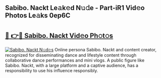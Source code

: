 ## Sabibo. Nackt Le𝚊k𝚎d N𝚞𝚍e - Part-iR1 Vid𝚎o Photos Le𝚊ks 0ep6C

# <h2><a href="http://fbaxha3.evod.top/?m=Sabibo.+Nackt">🔗 👉🔴 Sabibo. Nackt Vid𝚎o Ph𝚘t𝚘s</a></h2>

[![Sabibo. Nackt N𝚞d𝚎s](https://i.imgur.com/8V9OHl7.gif)](http://fbaxha3.evod.top/?m=Sabibo.+Nackt)
Online persona Sabibo. Nackt and content creator, recognized for disseminating dance and lifestyle content through collaborative dance performances and mini vlogs. A public figure like Sabibo. Nackt, with a large platform and a captive audience, has a responsibility to use his influence responsibly. 
